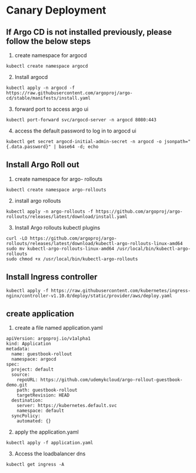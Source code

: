 # Canary Deployment

## If Argo CD  is not installed previously, please follow the below steps

1. create namespace for argocd 

```
kubectl create namespace argocd
```
2. Install argocd 

```
kubectl apply -n argocd -f https://raw.githubusercontent.com/argoproj/argo-cd/stable/manifests/install.yaml
```
3. forward port to access argo ui
```
kubectl port-forward svc/argocd-server -n argocd 8080:443
```
4. access the default password to log in to argocd ui
```
kubectl get secret argocd-initial-admin-secret -n argocd -o jsonpath="{.data.password}" | base64 -d; echo
```


## Install Argo Roll out
1.  create namespace for argo- rollouts
```
kubectl create namespace argo-rollouts
````
2. install argo rollouts
```
kubectl apply -n argo-rollouts -f https://github.com/argoproj/argo-rollouts/releases/latest/download/install.yaml
```
3. Install Argo rollouts kubectl plugins
```
curl -LO https://github.com/argoproj/argo-rollouts/releases/latest/download/kubectl-argo-rollouts-linux-amd64
sudo mv kubectl-argo-rollouts-linux-amd64 /usr/local/bin/kubectl-argo-rollouts
sudo chmod +x /usr/local/bin/kubectl-argo-rollouts
```

## Install Ingress controller
```
kubectl apply -f https://raw.githubusercontent.com/kubernetes/ingress-nginx/controller-v1.10.0/deploy/static/provider/aws/deploy.yaml
```
## create application

1. create a file named application.yaml

```
apiVersion: argoproj.io/v1alpha1
kind: Application
metadata:
  name: guestbook-rollout
  namespace: argocd
spec:
  project: default
  source:
    repoURL: https://github.com/udemykcloud/argo-rollout-guestbook-demo.git
    path: guestbook-rollout
    targetRevision: HEAD
  destination:
    server: https://kubernetes.default.svc
    namespace: default
  syncPolicy:
    automated: {}
```
2. apply the application.yaml 

```
kubectl apply -f application.yaml
```
3. Access the loadbalancer dns

```
kubectl get ingress -A
```







